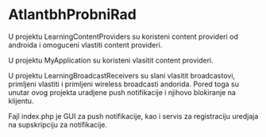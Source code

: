# AtlantbhProbniRad

U projektu LearningContentProviders su koristeni content provideri od androida i omoguceni vlastiti content provideri.

U projektu MyApplication su koristeni vlasitit content provideri.

U projektu LearningBroadcastReceivers su slani vlasitit broadcastovi, primljeni vlastiti i primljeni wireless broadcasti andorida. Pored toga su unutar ovog projekta uradjene push notifikacije i njihovo blokiranje na klijentu.

Fajl index.php je GUI za push notifikacije, kao i servis za registraciju uredjaja na supskripciju za notifikacije.



